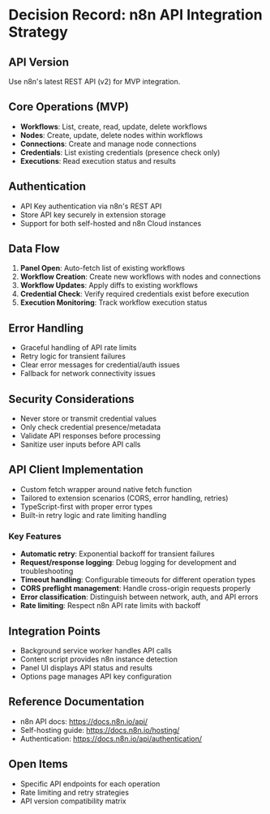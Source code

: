 # Decision Record: n8n API Integration Strategy

## API Version
Use n8n's latest REST API (v2) for MVP integration.

## Core Operations (MVP)
- **Workflows**: List, create, read, update, delete workflows
- **Nodes**: Create, update, delete nodes within workflows
- **Connections**: Create and manage node connections
- **Credentials**: List existing credentials (presence check only)
- **Executions**: Read execution status and results

## Authentication
- API Key authentication via n8n's REST API
- Store API key securely in extension storage
- Support for both self-hosted and n8n Cloud instances

## Data Flow
1. **Panel Open**: Auto-fetch list of existing workflows
2. **Workflow Creation**: Create new workflows with nodes and connections
3. **Workflow Updates**: Apply diffs to existing workflows
4. **Credential Check**: Verify required credentials exist before execution
5. **Execution Monitoring**: Track workflow execution status

## Error Handling
- Graceful handling of API rate limits
- Retry logic for transient failures
- Clear error messages for credential/auth issues
- Fallback for network connectivity issues

## Security Considerations
- Never store or transmit credential values
- Only check credential presence/metadata
- Validate API responses before processing
- Sanitize user inputs before API calls

## API Client Implementation
- Custom fetch wrapper around native fetch function
- Tailored to extension scenarios (CORS, error handling, retries)
- TypeScript-first with proper error types
- Built-in retry logic and rate limiting handling

### Key Features
- **Automatic retry**: Exponential backoff for transient failures
- **Request/response logging**: Debug logging for development and troubleshooting
- **Timeout handling**: Configurable timeouts for different operation types
- **CORS preflight management**: Handle cross-origin requests properly
- **Error classification**: Distinguish between network, auth, and API errors
- **Rate limiting**: Respect n8n API rate limits with backoff

## Integration Points
- Background service worker handles API calls
- Content script provides n8n instance detection
- Panel UI displays API status and results
- Options page manages API key configuration

## Reference Documentation
- n8n API docs: https://docs.n8n.io/api/
- Self-hosting guide: https://docs.n8n.io/hosting/
- Authentication: https://docs.n8n.io/api/authentication/

## Open Items
- Specific API endpoints for each operation
- Rate limiting and retry strategies
- API version compatibility matrix
